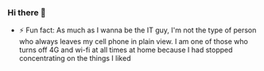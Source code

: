 ### Hi there 👋

<!--
**rafaelwitter/rafaelwitter** is a ✨ _special_ ✨ repository because its `README.md` (this file) appears on your GitHub profile.

Here are some ideas to get you started:

- 🔭 I’m currently working on ...
- 🌱 I’m currently learning about Security Information, 
- 👯 I’m looking to collaborate on DevOps, SI, AI.
- 🤔 I’m looking for help with ...
- 💬 Ask me about ...
- 📫 How to reach me: ...
- 😄 Pronouns: ...
- ⚡ Fun fact: As much as I wanna be the IT guy, I'm not the type of person who always leaves my cell phone in plain view. I am one of those who turns off 4G and wi-fi at all times at home because  I had stopped concentrating on the things I liked
-->
- ⚡ Fun fact: As much as I wanna be the IT guy, I'm not the type of person who always leaves my cell phone in plain view. I am one of those who turns off 4G and wi-fi at all times at home because  I had stopped concentrating on the things I liked

